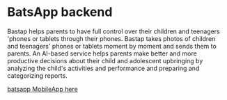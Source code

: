 # BatsApp backend

Bastap helps parents to have full control over their children and teenagers 'phones or tablets through their phones. Bastap takes photos of children and teenagers' phones or tablets moment by moment and sends them to parents. An AI-based service helps parents make better and more productive decisions about their child and adolescent upbringing by analyzing the child's activities and performance and preparing and categorizing reports. 

[batsapp MobileApp here ](https://github.com/khaleghsalehi/kangaro)
